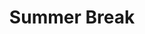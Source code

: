 ---
title: "Summer Break"
event-name: "Summer Break"
event-date: "2023-09-28"
event-time: "???"
event-location: "University of California - Riverside"
event-bg-img: "img/events/summergamer.jpg"
event-description: "FUN IN THE SUN!!!!!!!!! Aka: We're on summer break now! Get out there and do stuff and come back to Fall Quarter fully refreshed and ready to do some game devving cuz right now there's ✨ absolutely nothing going on ✨"
---
